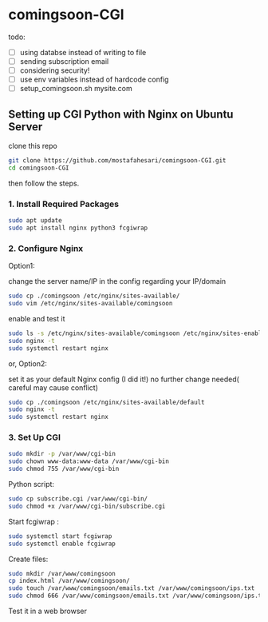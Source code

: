 # comingsoon-CGI
todo:


- [ ] using databse instead of writing to file
- [ ] sending subscription email 
- [ ] considering security!
- [ ] use env variables instead of hardcode config
- [ ] setup_comingsoon.sh mysite.com

## Setting up CGI Python with Nginx on Ubuntu Server

clone this repo
```bash
git clone https://github.com/mostafahesari/comingsoon-CGI.git
cd comingsoon-CGI
```
then follow the steps.
### 1. Install Required Packages
```bash
sudo apt update
sudo apt install nginx python3 fcgiwrap
```

### 2. Configure Nginx

Option1:

change the server name/IP in the config regarding your IP/domain
```bash
sudo cp ./comingsoon /etc/nginx/sites-available/
sudo vim /etc/nginx/sites-available/comingsoon
```
enable and test it
```bash
sudo ls -s /etc/nginx/sites-available/comingsoon /etc/nginx/sites-enabled/
sudo nginx -t
sudo systemctl restart nginx
```
or,
Option2:

set it as your default Nginx config (I did it!) no further change needed( careful may cause conflict)

```bash
sudo cp ./comingsoon /etc/nginx/sites-available/default
sudo nginx -t
sudo systemctl restart nginx
   ```

### 3. Set Up CGI 

```bash
sudo mkdir -p /var/www/cgi-bin
sudo chown www-data:www-data /var/www/cgi-bin
sudo chmod 755 /var/www/cgi-bin
```

Python script:
```bash
sudo cp subscribe.cgi /var/www/cgi-bin/
sudo chmod +x /var/www/cgi-bin/subscribe.cgi
```

Start fcgiwrap :
```bash
sudo systemctl start fcgiwrap
sudo systemctl enable fcgiwrap
```

Create files:
```bash
sudo mkdir /var/www/comingsoon
cp index.html /var/www/comingsoon/
sudo touch /var/www/comingsoon/emails.txt /var/www/comingsoon/ips.txt
sudo chmod 666 /var/www/comingsoon/emails.txt /var/www/comingsoon/ips.txt
```

Test it in a web browser 

